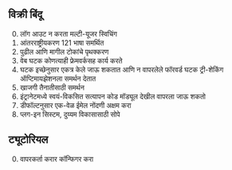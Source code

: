 ## विक्री बिंदू

0. लॉग आउट न करता मल्टी-यूजर स्विचिंग
1. आंतरराष्ट्रीयकरण 121 भाषा समर्थित
2. पुढील आणि मागील टोकांचे पृथक्करण
3. वेब घटक कोणत्याही फ्रेमवर्कसह कार्य करते
4. घटक इच्छेनुसार एकत्र केले जाऊ शकतात आणि न वापरलेले फॉरवर्ड घटक ट्री-शेकिंग ऑप्टिमायझेशनला समर्थन देतात
5. खाजगी तैनातीसाठी समर्थन
6. इंट्रानेटमध्ये स्वयं-विकसित सत्यापन कोड मॉड्यूल देखील वापरला जाऊ शकतो
7. डीफॉल्टनुसार एक-वेळ ईमेल नोंदणी अक्षम करा
8. प्लग-इन सिस्टम, दुय्यम विकासासाठी सोपे

## ट्यूटोरियल

0. वापरकर्ता करार कॉन्फिगर करा